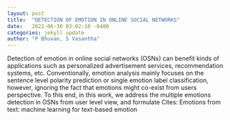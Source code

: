 ```yaml
---
layout: post
title:  "DETECTION OF EMOTION IN ONLINE SOCIAL NETWORKS"
date:   2022-06-30 03:02:10 -0400
categories: jekyll update
author: "P Bhuvan, S Vasantha"
---
```

Detection of emotion in online social networks (OSNs) can benefit kinds of applications such as personalized advertisement services, recommendation systems, etc. Conventionally, emotion analysis mainly focuses on the sentence level polarity prediction or single emotion label classification, however, ignoring the fact that emotions might co-exist from users  perspective. To this end, in this work, we address the multiple emotions detection in OSNs from user level view, and formulate  Cites: Emotions from text: machine learning for text-based emotion